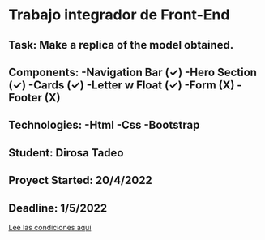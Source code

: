 # Trabajo integrador de Front-End

Task:
Make a replica of the model obtained.
----------------------------------------
Components:
-Navigation Bar (✓)
-Hero Section (✓)
-Cards (✓)
-Letter w Float (✓)
-Form (X)
-Footer (X)
----------------------------------------
Technologies:
-Html
-Css
-Bootstrap
----------------------------------------
Student:
Dirosa Tadeo
----------------------------------------
Proyect Started:
20/4/2022
----------------------------------------
Deadline:
1/5/2022
----------------------------------------

[Leé las condiciones aquí](https://cac2022c1-fullstackjava-22033.github.io/cac-integrador-front-2022c1/enunciado/enunciado.html)